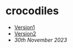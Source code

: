 # crocodiles
- [Version1](https://McMaster6425.github.io/crocodile/index.html)
- [Version2](https://McMaster6425.github.io/crocodile/index-one.html)
- *30th November 2023*